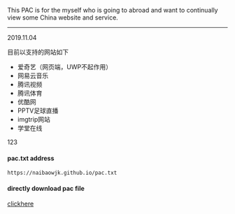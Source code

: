 This PAC is for the myself who is going to abroad and want to continually view some China website and service.

-----------------------------------------
2019.11.04

目前以支持的网站如下
- 爱奇艺（网页端，UWP不起作用）
- 网易云音乐
- 腾讯视频
- 腾讯体育
- 优酷网
- PPTV足球直播
- imgtrip网站
- 学堂在线

123
#### pac.txt address
`https://naibaowjk.github.io/pac.txt`
#### directly download pac file
[clickhere](https://naibaowjk.github.io/pac.txt)
